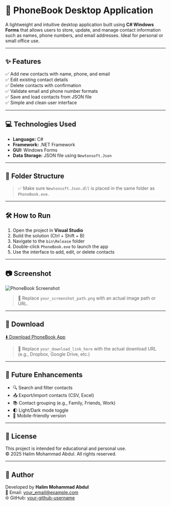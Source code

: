 # 📇 PhoneBook Desktop Application

A lightweight and intuitive desktop application built using **C# Windows Forms** that allows users to store, update, and manage contact information such as names, phone numbers, and email addresses. Ideal for personal or small office use.

---

## ✨ Features

✅ Add new contacts with name, phone, and email  
✅ Edit existing contact details  
✅ Delete contacts with confirmation  
✅ Validate email and phone number formats  
✅ Save and load contacts from JSON file  
✅ Simple and clean user interface  

---

## 💻 Technologies Used

- **Language:** C#  
- **Framework:** .NET Framework  
- **GUI:** Windows Forms  
- **Data Storage:** JSON file using `Newtonsoft.Json`

---

## 📁 Folder Structure

> ✅ Make sure `Newtonsoft.Json.dll` is placed in the same folder as `PhoneBook.exe`.

---

## 🛠 How to Run

1. Open the project in **Visual Studio**
2. Build the solution (Ctrl + Shift + B)
3. Navigate to the `bin\Release` folder
4. Double-click `PhoneBook.exe` to launch the app  
5. Use the interface to add, edit, or delete contacts

---

## 📷 Screenshot

![PhoneBook Screenshot](your_screenshot_path.png)

> 📌 Replace `your_screenshot_path.png` with an actual image path or URL.

---

## 🔽 Download

[⬇️ Download PhoneBook App](your_download_link_here)

> 📌 Replace `your_download_link_here` with the actual download URL (e.g., Dropbox, Google Drive, etc.)

---

## 🚀 Future Enhancements

- 🔍 Search and filter contacts  
- 📤 Export/import contacts (CSV, Excel)  
- 📚 Contact grouping (e.g., Family, Friends, Work)  
- 🌓 Light/Dark mode toggle  
- 📱 Mobile-friendly version  

---

## 📜 License

This project is intended for educational and personal use.  
© 2025 Halim Mohammad Abdul. All rights reserved.

---

## 🙌 Author

Developed by **Halim Mohammad Abdul**  
📧 Email: your_email@example.com  
🌐 GitHub: [your-github-username](https://github.com/your-github-username)


